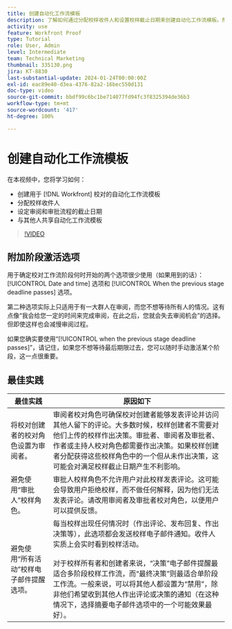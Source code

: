 ```yaml
---
title: 创建自动化工作流模板
description: 了解如何通过分配校样收件人和设置校样截止日期来创建自动化工作流模板。然后与其他用户共享该模板。
activity: use
feature: Workfront Proof
type: Tutorial
role: User, Admin
level: Intermediate
team: Technical Marketing
thumbnail: 335130.png
jira: KT-8830
last-substantial-update: 2024-01-24T00:00:00Z
exl-id: eac89e40-d3ea-4376-82a2-16bec550d131
doc-type: video
source-git-commit: bbdf99c6bc1be714077fd94fc3f8325394de36b3
workflow-type: tm+mt
source-wordcount: '417'
ht-degree: 100%

---
```


# 创建自动化工作流模板

在本视频中，您将学习如何：

* 创建用于 [!DNL  Workfront] 校对的自动化工作流模板
* 分配校样收件人
* 设定审阅和审批流程的截止日期
* 与其他人共享自动化工作流模板

>[!VIDEO](https://video.tv.adobe.com/v/335130/?quality=12&learn=on&enablevpops=1)

## 附加阶段激活选项

用于确定校对工作流阶段何时开始的两个选项很少使用（如果用到的话）：[!UICONTROL Date and time] 选项和 [!UICONTROL When the previous stage deadline passes] 选项。

第二种选项实际上只适用于有一大群人在审阅，而您不想等待所有人的情况。这有点像“我会给您一定的时间来完成审阅，在此之后，您就会失去审阅机会”的选择。但即使这样也会减慢审阅过程。

如果您确实要使用“[!UICONTROL when the previous stage deadline passes]”，请记住，如果您不想等待最后期限过去，您可以随时手动激活某个阶段，这一点很重要。

## 最佳实践

| 最佳实践 | 原因如下 |
|---|---|
| 将校对创建者的校对角色设置为审阅者。 | 审阅者校对角色可确保校对创建者能够发表评论并访问其他人留下的评论。大多数时候，校样创建者不需要对他们上传的校样作出决策。审批者、审阅者及审批者、作者或主持人校对角色都需要作出决策。如果校样创建者分配获得这些校样角色中的一个但从未作出决策，这可能会对满足校样截止日期产生不利影响。 |
| 避免使用“审批人”校样角色。 | 审批人校样角色不允许用户对此校样发表评论。这可能会导致用户拒绝校样，而不做任何解释，因为他们无法发表评论。请改用审阅者及审批者校对角色，以便用户可以提供反馈。 |
| 避免使用“所有活动”校样电子邮件提醒选项。 | 每当校样出现任何情况时（作出评论、发布回复、作出决策等），此选项都会发送校样电子邮件通知。收件人实质上会实时看到校样活动。<br><br>对于校样所有者和创建者来说，“决策”电子邮件提醒最适合多阶段校样工作流，而“最终决策”则最适合单阶段工作流。一般来说，可以将其他人都设置为“禁用”，除非他们希望收到其他人作出评论或决策的通知（在这种情况下，选择摘要电子邮件选项中的一个可能效果最好）。 |
